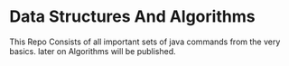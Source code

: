 # Data Structures And Algorithms
This Repo Consists of all important sets of java commands from the very basics.
later on Algorithms will be published.
